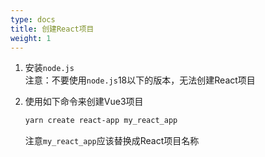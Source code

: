 ```yaml
---
type: docs
title: 创建React项目
weight: 1
---
```



1. 安装`node.js`  
   注意：不要使用`node.js`18以下的版本，无法创建React项目
2. 使用如下命令来创建Vue3项目
   ```bash
   yarn create react-app my_react_app
   ```

   注意`my_react_app`应该替换成React项目名称